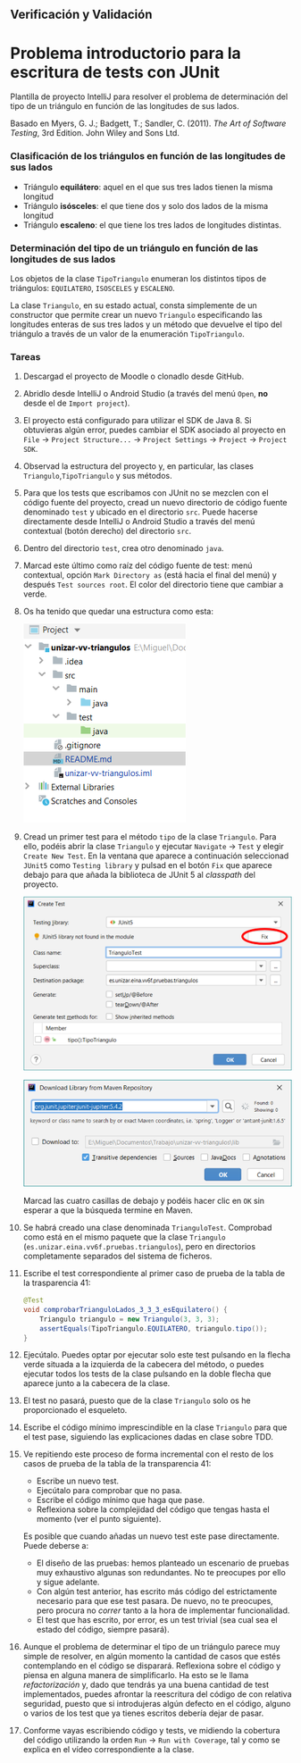 ## Verificación y Validación
# Problema introductorio para la escritura de tests con JUnit

Plantilla de proyecto IntelliJ para resolver el problema de 
determinación del tipo de un triángulo en función de las
longitudes de sus lados.

Basado en Myers, G. J.; Badgett, T.; Sandler, C. (2011). 
_The Art of Software Testing_, 3rd Edition. John Wiley and Sons Ltd.


### Clasificación de los triángulos en función de las longitudes de sus lados

- Triángulo **equilátero**: aquel en el que sus tres lados tienen la misma longitud
- Triángulo **isósceles**: el que tiene dos y solo dos lados de la misma longitud
- Triángulo **escaleno**: el que tiene los tres lados de longitudes distintas.


### Determinación del tipo de un triángulo en función de las longitudes de sus lados

Los objetos de la clase `TipoTriangulo` enumeran los distintos
tipos de triángulos: `EQUILATERO`, `ISOSCELES` y `ESCALENO`.

La clase `Triangulo`, en su estado actual, consta simplemente de
un constructor que permite crear un nuevo `Triangulo` especificando
las longitudes enteras de sus tres lados y un método que devuelve el
tipo del triángulo a través de un valor de la enumeración 
`TipoTriangulo`. 


### Tareas

 1. Descargad el proyecto de Moodle o clonadlo desde GitHub.
 2. Abridlo desde IntelliJ o Android Studio (a través del menú `Open`, **no** desde el de `Import project`).
 2. El proyecto está configurado para utilizar el SDK de Java 8. Si obtuvieras algún error, puedes cambiar el SDK asociado al proyecto en
    `File` → `Project Structure...` → `Project Settings` → `Project` → `Project SDK`. 
 3. Observad la estructura del proyecto y, en particular, las clases `Triangulo`,`TipoTriangulo` y sus métodos.
 4. Para que los tests que escribamos con JUnit no se mezclen con el código fuente del proyecto,
    cread un nuevo directorio de código fuente denominado `test` y ubicado en el directorio `src`.
    Puede hacerse directamente desde IntelliJ o Android Studio a través del menú contextual (botón derecho) del
    directorio `src`.
 5. Dentro del directorio `test`, crea otro denominado `java`.
 6. Marcad este último como raíz del código fuente de test: menú contextual, opción `Mark Directory as` (está
    hacia el final del menú) y después `Test sources root`. El color del directorio tiene que cambiar a verde.
 7. Os ha tenido que quedar una estructura como esta:
 
    ![Estructura del proyecto](docs/project-structure.png)
 
 8. Cread un primer test para el método `tipo` de la clase `Triangulo`. Para ello, podéis abrir la clase
    `Triangulo` y ejecutar `Navigate` → `Test` y elegir `Create New Test`. En la ventana que aparece a continuación
	seleccionad `JUnit5` como `Testing library` y pulsad en el botón `Fix` que aparece debajo para que añada la
	biblioteca de JUnit 5 al _classpath_ del proyecto.
	
	![Diálogo de la creación del primer test](docs/create-test.png)
	
	![Descarga de JUnit 5 desde el repositorio de Maven](docs/downloading-junit5.png)
	
	Marcad las cuatro casillas de debajo y podéis hacer clic en `OK` sin esperar a que la búsqueda termine en Maven.
	
 9. Se habrá creado una clase denominada `TrianguloTest`. Comprobad como está en el mismo paquete que la clase 
    `Triangulo` (`es.unizar.eina.vv6f.pruebas.triangulos`), pero en directorios completamente separados del sistema
	de ficheros.
	
10. Escribe el test correspondiente al primer caso de prueba de la tabla de la trasparencia 41: 

	```java
    @Test
    void comprobarTrianguloLados_3_3_3_esEquilatero() {
		Triangulo triangulo = new Triangulo(3, 3, 3);
		assertEquals(TipoTriangulo.EQUILATERO, triangulo.tipo());
	}
	```
11. Ejecútalo. Puedes optar por ejecutar solo este test pulsando en la flecha verde situada a la izquierda de la
    cabecera del método, o puedes ejecutar todos los tests de la clase pulsando en la doble flecha que aparece 
	junto a la cabecera de la clase.
	
12. El test no pasará, puesto que de la clase `Triangulo` solo os he proporcionado el esqueleto.

13. Escribe el código mínimo imprescindible en la clase `Triangulo` para que el test pase, siguiendo las explicaciones
    dadas en clase sobre TDD.

14. Ve repitiendo este proceso de forma incremental con el resto de los casos de prueba de la tabla de la
    transparencia 41:
	- Escribe un nuevo test.
	- Ejecútalo para comprobar que no pasa.
    - Escribe el código mínimo que haga que pase.
    - Reflexiona sobre la complejidad del código que tengas hasta el momento (ver el punto siguiente).

	Es posible que cuando añadas un nuevo test este pase directamente. Puede deberse a:
	- El diseño de las pruebas: hemos planteado un escenario de pruebas muy exhaustivo algunas son redundantes.
	  No te preocupes por ello y sigue adelante. 
	- Con algún test anterior, has escrito más código del estrictamente necesario para que ese test pasara. De
	  nuevo, no te preocupes, pero procura no _correr_ tanto a la hora de implementar funcionalidad.
	- El test que has escrito, por error, es un test trivial (sea cual sea el estado del código, siempre pasará).
	
15. Aunque el problema de determinar el tipo de un triángulo parece muy simple de resolver, en algún momento la
    cantidad de casos que estés contemplando en el código se disparará. Reflexiona sobre el código y piensa en
    alguna manera de simplificarlo. Ha esto se le llama _refactorización_ y, dado que tendrás ya una buena
    cantidad de test implementados, puedes afrontar la reescritura del código de con relativa seguridad, puesto
    que si introdujeras algún defecto en el código, alguno o varios de los test que ya tienes escritos debería
    dejar de pasar.
    
16. Conforme vayas escribiendo código y tests, ve midiendo la cobertura del código utilizando la orden
    `Run` → `Run with Coverage`, tal y como se explica en el vídeo correspondiente a la clase.
